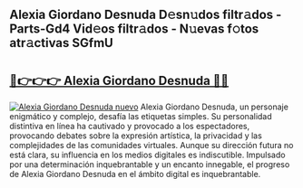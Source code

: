 ## Alexia Giordano Desnuda D𝚎sn𝚞dos filtr𝚊dos - Parts-Gd4 Vid𝚎os filtr𝚊dos - N𝚞evas f𝚘tos atr𝚊ctivas SGfmU

# <h2><a href="http://mb74uh.tromn.icu/?c=Alexia+Giordano+Desnuda">🔗👉👉👉 Alexia Giordano Desnuda 🔗🔗</a></h2>

[![Alexia Giordano Desnuda nuevo](https://i.imgur.com/pEAQMta.gif)](http://mb74uh.tromn.icu/?c=Alexia+Giordano+Desnuda)
Alexia Giordano Desnuda, un personaje enigmático y complejo, desafía las etiquetas simples. Su personalidad distintiva en línea ha cautivado y provocado a los espectadores, provocando debates sobre la expresión artística, la privacidad y las complejidades de las comunidades virtuales. Aunque su dirección futura no está clara, su influencia en los medios digitales es indiscutible. Impulsado por una determinación inquebrantable y un encanto innegable, el progreso de Alexia Giordano Desnuda en el ámbito digital es inquebrantable.
